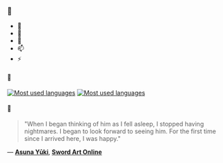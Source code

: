 ### 👋

- 🔭
- 🌱
- 💬
- 📫
- ⚡

#### 🧏

[![Most used languages](https://github-readme-stats-aynah.vercel.app/api/top-langs/?username=aynh&theme=solarized-dark&langs_count=6&layout=compact&hide_title=true)](https://github.com/anuraghazra/github-readme-stats#gh-dark-mode-only)
[![Most used languages](https://github-readme-stats-aynah.vercel.app/api/top-langs/?username=aynh&theme=solarized-light&langs_count=6&layout=compact&hide_title=true)](https://github.com/anuraghazra/github-readme-stats#gh-light-mode-only)

#### 💬

> "When I began thinking of him as I fell asleep, I stopped having nightmares. I began to look forward to seeing him. For the first time since I arrived here, I was happy."

&mdash; [**Asuna Yūki**](https://myanimelist.net/character.php?q=Asuna%20Y%C5%ABki&cat=character), [**Sword Art Online**](https://myanimelist.net/search/all?q=Sword%20Art%20Online&cat=all)
